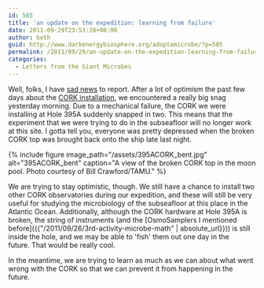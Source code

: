```yaml
---
id: 585
title: 'an update on the expedition: learning from failure'
date: 2011-09-29T23:53:28+00:00
author: beth
guid: http://www.darkenergybiosphere.org/adoptamicrobe/?p=585
permalink: /2011/09/29/an-update-on-the-expedition-learning-from-failure/
categories:
  - Letters from the Giant Microbes
---
```

Well, folks, I have [sad news](http://joidesresolution.org/node/2094) to report. After a lot of optimism the past few days about the [CORK installation](/adoptamicrobe/?p=366), we encountered a really big snag yesterday morning. Due to a mechanical failure, the CORK we were installing at Hole 395A suddenly snapped in two. This means that the experiment that we were trying to do in the subseafloor will no longer work at this site. I gotta tell you, everyone was pretty depressed when the broken CORK top was brought back onto the ship late last night.

{% include figure image_path="/assets/395ACORK_bent.jpg" alt="395ACORK_bent" caption="A view of the broken CORK top in the moon pool. Photo courtesy of Bill Crawford/TAMU." %}

We are trying to stay optimistic, though. We still have a chance to install two other CORK observatories during our expedition, and these will still be very useful for studying the microbiology of the subseafloor at this place in the Atlantic Ocean. Additionally, although the CORK hardware at Hole 395A is broken, the string of instruments (and the [OsmoSamplers I mentioned before]({{"/2011/09/26/3rd-activity-microbe-math" | absolute_url}})) is still inside the hole, and we may be able to 'fish' them out one day in the future. That would be really cool.

In the meantime, we are trying to learn as much as we can about what went wrong with the CORK so that we can prevent it from happening in the future.
